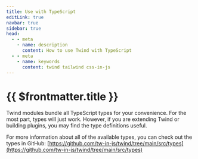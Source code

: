 ```yaml
---
title: Use with TypeScript
editLink: true
navbar: true
sidebar: true
head:
  - - meta
    - name: description
      content: How to use Twind with TypeScript
  - - meta
    - name: keywords
      content: twind tailwind css-in-js
---
```


# {{ $frontmatter.title }}

Twind modules bundle all TypeScript types for your convenience. For the most part, types will just work. However, if you are extending Twind or building plugins, you may find the type definitions useful.

For more information about all of the available types, you can check out the types in GitHub: [https://github.com/tw-in-js/twind/tree/main/src/types](https://github.com/tw-in-js/twind/tree/main/src/types)
